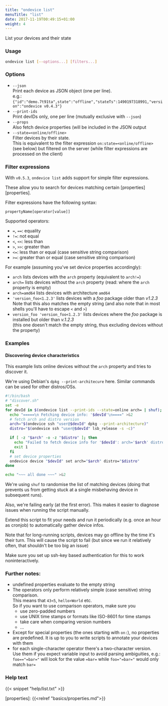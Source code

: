 ```yaml
---
title: "ondevice list"
menuTitle: "list"
date: 2017-11-19T00:49:15+01:00
weight: 4
---
```


List your devices and their state

### Usage

```sh
ondevice list [--options...] [filters...]
```

### Options

- `--json`  
  Print each device as JSON object (one per line).  
  e.g.: `{"id":"demo.7t91ta",state":"offline","stateTs":1490197318991,"version":"ondevice v0.4.3"}`
- `--print-ids`  
  Print devIDs only, one per line (mutually exclusive with `--json`)
- `--props`  
  Also fetch device properties (will be included in the JSON output
- `--state=<online/offline>`  
  Filter devices by their state.  
  This is equivalent to the filter expression `on:state=<online/offline>` (see below)
  but filtered on the server (while filter expressions are processed on the client)


### Filter expressions

With `v0.5.3`, `ondevice list` adds support for simple filter expressions.

These allow you to search for devices matching certain [properties][properties].

Filter expressions have the following syntax:

    propertyName[operator[value]]

Supported operators:

- `=`, `==`: equality
- `!=`: not equal
- `<`, `<<`: less than
- `>`, `>>`: greater than
- `<=`: less than or equal (case sensitive string comparison)
- `>=`: greater than or equal (case sensitive string comparison)

For example (assuming you've set device properties accordingly):

- `arch` lists devices with the `arch` property (equivalent to `arch!=`)
- `arch=` lists devices without the `arch` property (read: where the `arch`
  property is empty)
- `arch=amd64` lists devices with architecture `amd64`
- `'version_foo<1.2.3'` lists devices with a *foo* package older than *v1.2.3*  
  Note that this also matches the empty string (and also note that in most
    shells you'll have to escape `<` and `>`)
- `version_foo 'version_foo<1.2.3'` lists devices where the *foo* package is
  installed but older than *v.1.2.3*  
  (this one doesn't match the empty string, thus excluding devices without the
  property)


### Examples

#### Discovering device characteristics

This example lists online devices without the `arch` property and tries to discover it.

We're using Debian's `dpkg --print-architecure` here.
Similar commands can be used for other distros/OSs.


```sh
#!/bin/bash
# "discover.sh"
set -e
for devId in $(ondevice list --print-ids --state=online arch= | shuf); do
  echo "=====\n Fetching device info: '$devId'\n====" >&2
  # fetch arch and distro version
  arch="$(ondevice ssh "user@$devId" dpkg --print-architecture)"
  distro="$(ondevice ssh "user@$devId" lsb_release -s -c)"

  if [ -z "$arch" -o -z "$distro" ]; then
    echo "Failed to fetch device info for '$devId': arch='$arch' distro='$distro'" >&2
    exit 1
  fi
  # set device properties
  ondevice device "$devId" set arch="$arch" distro="$distro"
done

echo "~~~ all done ~~~" >&2
```

We're using `shuf` to randomise the list of matching devices (doing that prevents
us from getting stuck at a single misbehaving device in subsequent runs).

Also, we're failing early (at the first error). This makes it easier to diagnose
issues when running the script manually.

Extend this script to fit your needs and run it periodically (e.g. once an hour as cronjob)
to automatically gather device infos.

Note that for long-running scripts, devices may go offline by the time it's their
turn. This will cause the script to fail (but since we run it relatively often,
that shouldn't be too big an issue)

Make sure you set up ssh-key based authentication for this to work noninteractively.



### Further notes:

- undefined properties evaluate to the empty string
- The operators only perform relatively simple (case sensitive) string comparison.  
  This means that `43<5`, `hello>World` etc.  
  So if you want to use comparison operators, make sure you
  - use zero-padded numbers
  - use UNIX time stamps or formats like ISO-8601 for time stamps
  - take care when comparing version numbers
  - ...
- Except for special properties (the ones starting with `on:`), no properties are
  predefined. It is up to you to write scripts to annotate your devices with
  them
- for each single-character operator there's a two-character version.  
  Use them if you expect variable input to avoid parsing ambiguities, e.g.:  
  `foo=="=bar="` will look for the value `=bar=` while `foo="=bar="` would only match `bar=`


### Help text

{{< snippet "help/list.txt" >}}

[properties]: {{<relref "basics/properties.md">}}
